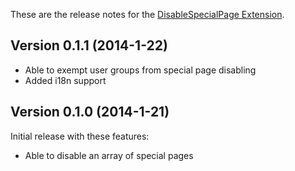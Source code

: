 These are the release notes for the [DisableSpecialPage Extension](README.md).

## Version 0.1.1 (2014-1-22)

* Able to exempt user groups from special page disabling
* Added i18n support

## Version 0.1.0 (2014-1-21)

Initial release with these features:

* Able to disable an array of special pages